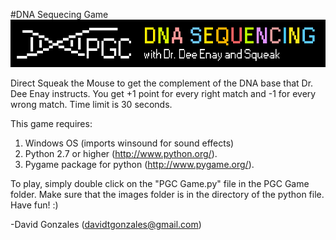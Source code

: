 #DNA Sequecing Game
![](https://github.com/davidtgonzales/PGC-Game/blob/master/images/header.png)

Direct Squeak the Mouse to get the complement of the DNA base that Dr. Dee Enay instructs. You get +1 point for every right match and -1 for every wrong match. Time limit is 30 seconds.

This game requires:
1. Windows OS (imports winsound for sound effects)
2. Python 2.7 or higher (http://www.python.org/).
3. Pygame package for python (http://www.pygame.org/).

To play, simply double click on the "PGC Game.py" file in the PGC Game folder. Make sure that the images folder is in the directory of the python file. Have fun! :) 

-David Gonzales (davidtgonzales@gmail.com)
